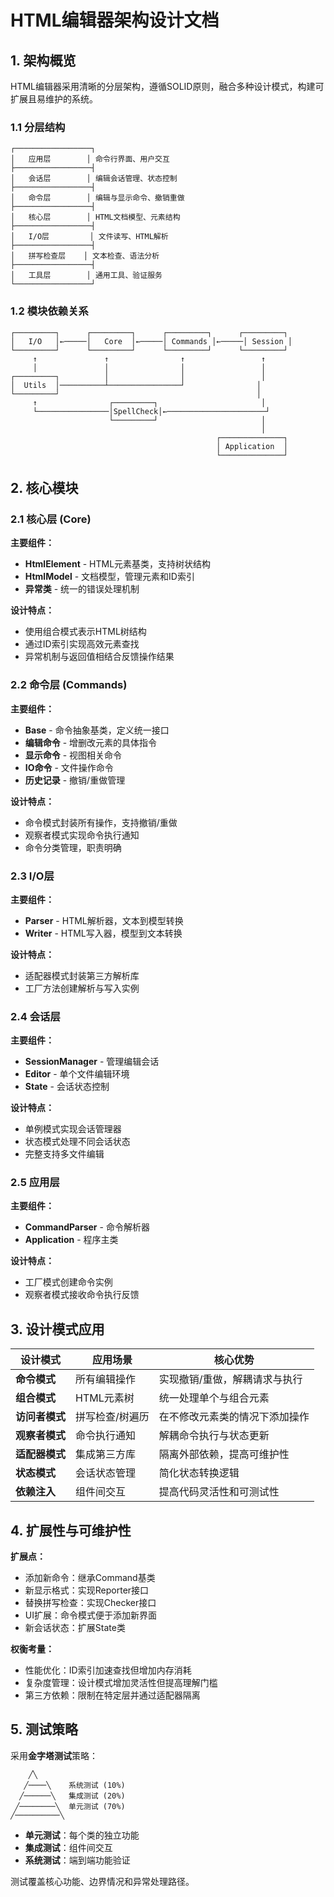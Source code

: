 # HTML编辑器架构设计文档

## 1. 架构概览

HTML编辑器采用清晰的分层架构，遵循SOLID原则，融合多种设计模式，构建可扩展且易维护的系统。

### 1.1 分层结构

```
┌─────────────────┐
│   应用层        │ 命令行界面、用户交互
├─────────────────┤
│   会话层        │ 编辑会话管理、状态控制
├─────────────────┤
│   命令层        │ 编辑与显示命令、撤销重做
├─────────────────┤
│   核心层        │ HTML文档模型、元素结构
├─────────────────┤
│   I/O层         │ 文件读写、HTML解析
├─────────────────┤
│   拼写检查层    │ 文本检查、语法分析
├─────────────────┤
│   工具层        │ 通用工具、验证服务
└─────────────────┘
```

### 1.2 模块依赖关系

```
┌─────────┐      ┌─────────┐      ┌─────────┐      ┌─────────┐
│   I/O   │←─────│   Core  │←─────│ Commands │←─────│ Session │
└─────────┘      └─────────┘      └─────────┘      └─────────┘
     ↑               ↑                ↑                 ↑
     │               │                │                 │
┌─────────┐          │                │                 │
│  Utils  │──────────┴────────────────┘                │
└─────────┘                                            │
     ↑                ┌─────────┐                       │
     └────────────────│SpellCheck│←──────────────────────┘
                      └─────────┘                       │
                                                        │
                                              ┌──────────────┐
                                              │ Application  │
                                              └──────────────┘
```

## 2. 核心模块

### 2.1 核心层 (Core)

**主要组件：**
- **HtmlElement** - HTML元素基类，支持树状结构
- **HtmlModel** - 文档模型，管理元素和ID索引
- **异常类** - 统一的错误处理机制

**设计特点：**
- 使用组合模式表示HTML树结构
- 通过ID索引实现高效元素查找
- 异常机制与返回值相结合反馈操作结果

### 2.2 命令层 (Commands)

**主要组件：**
- **Base** - 命令抽象基类，定义统一接口
- **编辑命令** - 增删改元素的具体指令
- **显示命令** - 视图相关命令
- **IO命令** - 文件操作命令
- **历史记录** - 撤销/重做管理

**设计特点：**
- 命令模式封装所有操作，支持撤销/重做
- 观察者模式实现命令执行通知
- 命令分类管理，职责明确

### 2.3 I/O层

**主要组件：**
- **Parser** - HTML解析器，文本到模型转换
- **Writer** - HTML写入器，模型到文本转换

**设计特点：**
- 适配器模式封装第三方解析库
- 工厂方法创建解析与写入实例

### 2.4 会话层

**主要组件：**
- **SessionManager** - 管理编辑会话
- **Editor** - 单个文件编辑环境
- **State** - 会话状态控制

**设计特点：**
- 单例模式实现会话管理器
- 状态模式处理不同会话状态
- 完整支持多文件编辑

### 2.5 应用层

**主要组件：**
- **CommandParser** - 命令解析器
- **Application** - 程序主类

**设计特点：**
- 工厂模式创建命令实例
- 观察者模式接收命令执行反馈

## 3. 设计模式应用

| 设计模式 | 应用场景 | 核心优势 |
|---------|---------|---------|
| **命令模式** | 所有编辑操作 | 实现撤销/重做，解耦请求与执行 |
| **组合模式** | HTML元素树 | 统一处理单个与组合元素 |
| **访问者模式** | 拼写检查/树遍历 | 在不修改元素类的情况下添加操作 |
| **观察者模式** | 命令执行通知 | 解耦命令执行与状态更新 |
| **适配器模式** | 集成第三方库 | 隔离外部依赖，提高可维护性 |
| **状态模式** | 会话状态管理 | 简化状态转换逻辑 |
| **依赖注入** | 组件间交互 | 提高代码灵活性和可测试性 |

## 4. 扩展性与可维护性

**扩展点：**
- 添加新命令：继承Command基类
- 新显示格式：实现Reporter接口
- 替换拼写检查：实现Checker接口
- UI扩展：命令模式便于添加新界面
- 新会话状态：扩展State类

**权衡考量：**
- 性能优化：ID索引加速查找但增加内存消耗
- 复杂度管理：设计模式增加灵活性但提高理解门槛
- 第三方依赖：限制在特定层并通过适配器隔离

## 5. 测试策略

采用**金字塔测试**策略：

```
    ╱╲
   ╱────╲    系统测试 (10%)
  ╱──────╲   集成测试 (20%)
 ╱────────╲  单元测试 (70%)
╱──────────╲
```

- **单元测试**：每个类的独立功能
- **集成测试**：组件间交互
- **系统测试**：端到端功能验证

测试覆盖核心功能、边界情况和异常处理路径。
